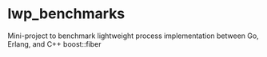 # lwp_benchmarks
Mini-project to benchmark lightweight process implementation between Go, Erlang, and C++ boost::fiber
